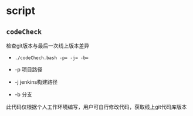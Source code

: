 # script

`codeCheck`
-
检查git版本与最后一次线上版本差异

* ```./codeChech.bash -p= -j= -b=```

* -p 项目路径

* -j jenkins构建路径

* -b 分支

此代码仅根据个人工作环境编写，用户可自行修改代码，获取线上git代码库版本
